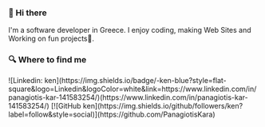 ### 👋 Hi there

I'm a software developer in Greece. I enjoy coding, making Web Sites and Working on fun projects🎈.

<h3>🔍 Where to find me</h3>
![Linkedin: ken](https://img.shields.io/badge/-ken-blue?style=flat-square&logo=Linkedin&logoColor=white&link=https://www.linkedin.com/in/panagiotis-kar-141583254/)(https://www.linkedin.com/in/panagiotis-kar-141583254/)
[![GitHub ken](https://img.shields.io/github/followers/ken?label=follow&style=social)](https://github.com/PanagiotisKara)

